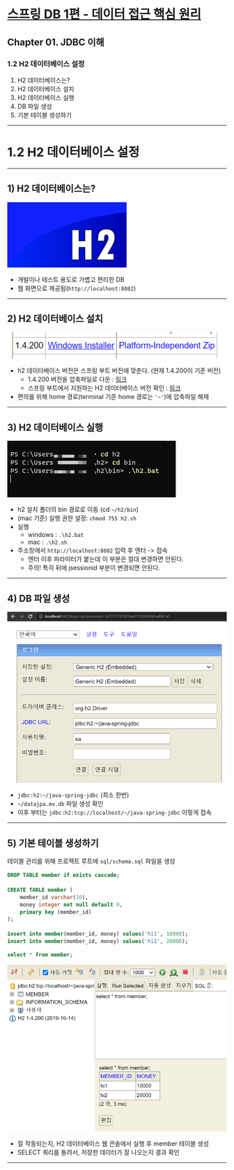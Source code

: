 # <a href = "../README.md" target="_blank">스프링 DB 1편 - 데이터 접근 핵심 원리</a>
## Chapter 01. JDBC 이해
### 1.2 H2 데이터베이스 설정
1) H2 데이터베이스는?
2) H2 데이터베이스 설치
3) H2 데이터베이스 실행
4) DB 파일 생성
5) 기본 테이블 생성하기

---

# 1.2 H2 데이터베이스 설정

---

## 1) H2 데이터베이스는?
![h2_logo](img/h2_logo.png)
- 개발이나 테스트 용도로 가볍고 편리한 DB
- 웹 화면으로 제공됨(`http://localhost:8082`)

---

## 2) H2 데이터베이스 설치
![install_h2](img/install_h2.png)
- h2 데이터베이스 버전은 스프링 부트 버전에 맞춘다. (현재 1.4.200이 기준 버전)
    - 1.4.200 버전을 압축파일로 다운 : [링크](https://www.h2database.com/html/download-archive.html)
    - 스프링 부트에서 지원하는 H2 데이터베이스 버전 확인 : [링크](https://docs.spring.io/spring-boot/docs/current/reference/html/dependency-versions.html#appendix.dependency-versions)
- 편의를 위해 home 경로(terminal 기준 home 경로는 `'~'`)에 압축파일 해제

---

## 3) H2 데이터베이스 실행
![start_h2](img/start_h2.png)
- h2 설치 폴더의 bin 경로로 이동 (cd `~/h2/bin`)
- (mac 기준) 실행 권한 설정: `chmod 755 h2.sh`
- 실행
    - windows : `.\h2.bat`
    - mac : `.\h2.sh`
- 주소창에서 `http://localhost:8082` 입력 후 엔터 -> 접속
  - 엔터 이후 파라미터가 붙는데 이 부분은 절대 변경하면 안된다.
  - 주의! 특히 뒤에 jsessionid 부분이 변경되면 안된다.

---

## 4) DB 파일 생성
![create_db_file](img/create_db_file.png)
- `jdbc:h2:~/java-spring-jdbc` (최소 한번)
- `~/datajpa.mv.db` 파일 생성 확인
- 이후 부터는 `jdbc:h2:tcp://localhost/~/java-spring-jdbc` 이렇게 접속

---

## 5) 기본 테이블 생성하기
테이블 관리를 위해 프로젝트 루트에 `sql/schema.sql` 파일을 생성
```sql
DROP TABLE member if exists cascade;

CREATE TABLE member (
    member_id varchar(10),
    money integer not null default 0,
    primary key (member_id)
);

insert into member(member_id, money) values('hi1', 10000);
insert into member(member_id, money) values('hi2', 20000);
```
```sql
select * from member;
```
![select_test](img/select_test.png)
- 잘 작동되는지, H2 데이터베이스 웹 콘솔에서 실행 후 member 테이블 생성
- SELECT 쿼리를 돌려서, 저장한 데이터가 잘 나오는지 결과 확인

---
